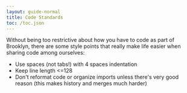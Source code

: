 ```yaml
---
layout: guide-normal
title: Code Standards
toc: /toc.json
---
```


Without being too restrictive about how you have to code as part of Brooklyn,
there are some style points that really make life easier when sharing code
among ourselves:

* Use spaces (not tabs!) with 4 spaces indentation
* Keep line length <=128
* Don't reformat code or organize imports unless there's very good
  reason (this makes history and merges much harder)

